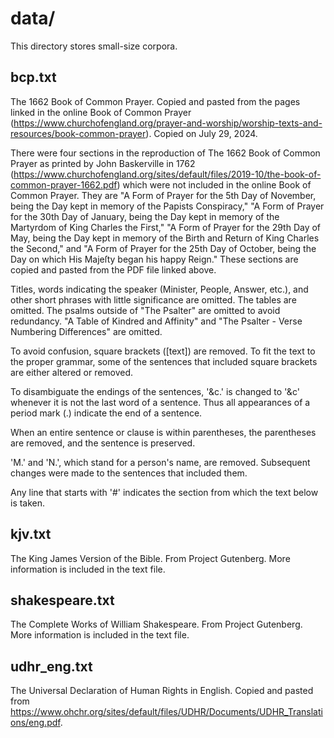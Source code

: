 # data/

This directory stores small-size corpora.

## bcp.txt

The 1662 Book of Common Prayer. Copied and pasted from the pages linked in the online Book of Common Prayer (https://www.churchofengland.org/prayer-and-worship/worship-texts-and-resources/book-common-prayer). Copied on July 29, 2024.

There were four sections in the reproduction of The 1662 Book of Common Prayer as printed by John Baskerville in 1762 (https://www.churchofengland.org/sites/default/files/2019-10/the-book-of-common-prayer-1662.pdf) which were not included in the online Book of Common Prayer. They are "A Form of Prayer for the 5th Day of November, being the Day kept in memory of the Papists Conspiracy," "A Form of Prayer for the 30th Day of January, being the Day kept in memory of the Martyrdom of King Charles the First," "A Form of Prayer for the 29th Day of May, being the Day kept in memory of the Birth and Return of King Charles the Second," and "A Form of Prayer for the 25th Day of October, being the Day on which His Majeſty began his happy Reign." These sections are copied and pasted from the PDF file linked above.

Titles, words indicating the speaker (Minister, People, Answer, etc.), and other short phrases with little significance are omitted. The tables are omitted. The psalms outside of "The Psalter" are omitted to avoid redundancy. "A Table of Kindred and Affinity" and "The Psalter - Verse Numbering Differences" are omitted.

To avoid confusion, square brackets (\[text\]) are removed. To fit the text to the proper grammar, some of the sentences that included square brackets are either altered or removed.

To disambiguate the endings of the sentences, '&c.' is changed to '&c' whenever it is not the last word of a sentence. Thus all appearances of a period mark (.) indicate the end of a sentence.

When an entire sentence or clause is within parentheses, the parentheses are removed, and the sentence is preserved.

'M.' and 'N.', which stand for a person's name, are removed. Subsequent changes were made to the sentences that included them.

Any line that starts with '#' indicates the section from which the text below is taken.

## kjv.txt

The King James Version of the Bible. From Project Gutenberg. More information is included in the text file.

## shakespeare.txt

The Complete Works of William Shakespeare. From Project Gutenberg. More information is included in the text file.

## udhr_eng.txt

The Universal Declaration of Human Rights in English. Copied and pasted from https://www.ohchr.org/sites/default/files/UDHR/Documents/UDHR_Translations/eng.pdf.
